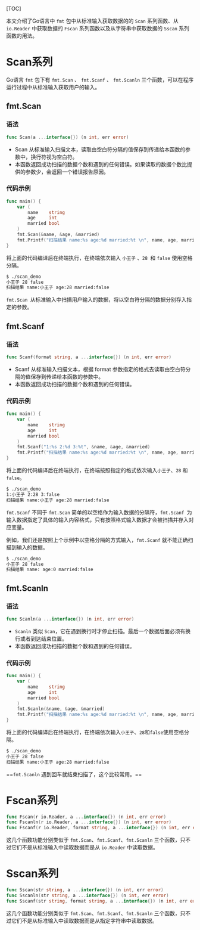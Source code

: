 [TOC]

本文介绍了Go语言中 `fmt` 包中从标准输入获取数据的的 `Scan` 系列函数、从 `io.Reader` 中获取数据的 `Fscan` 系列函数以及从字符串中获取数据的 `Sscan` 系列函数的用法。

# Scan系列

Go语言 `fmt` 包下有 `fmt.Scan` 、 `fmt.Scanf` 、 `fmt.Scanln` 三个函数，可以在程序运行过程中从标准输入获取用户的输入。

## fmt.Scan

### 语法

```go
func Scan(a ...interface{}) (n int, err error)
```

- Scan 从标准输入扫描文本，读取由空白符分隔的值保存到传递给本函数的参数中，换行符视为空白符。
- 本函数返回成功扫描的数据个数和遇到的任何错误。如果读取的数据个数比提供的参数少，会返回一个错误报告原因。

### 代码示例

```go
func main() {
	var (
		name    string
		age     int
		married bool
	)
	fmt.Scan(&name, &age, &married)
	fmt.Printf("扫描结果 name:%s age:%d married:%t \n", name, age, married)
}
```

将上面的代码编译后在终端执行，在终端依次输入 `小王子` 、`28 `和 `false` 使用空格分隔。

```bash
$ ./scan_demo 
小王子 28 false
扫描结果 name:小王子 age:28 married:false 
```

`fmt.Scan `从标准输入中扫描用户输入的数据，将以空白符分隔的数据分别存入指定的参数。



## fmt.Scanf

### 语法

```go
func Scanf(format string, a ...interface{}) (n int, err error)
```

- Scanf 从标准输入扫描文本，根据 format 参数指定的格式去读取由空白符分隔的值保存到传递给本函数的参数中。
- 本函数返回成功扫描的数据个数和遇到的任何错误。

### 代码示例

```go
func main() {
	var (
		name    string
		age     int
		married bool
	)
	fmt.Scanf("1:%s 2:%d 3:%t", &name, &age, &married)
	fmt.Printf("扫描结果 name:%s age:%d married:%t \n", name, age, married)
}
```

将上面的代码编译后在终端执行，在终端按照指定的格式依次输入`小王子`、`28` 和 `false`。

```bash
$ ./scan_demo 
1:小王子 2:28 3:false
扫描结果 name:小王子 age:28 married:false 
```

`fmt.Scanf` 不同于 `fmt.Scan` 简单的以空格作为输入数据的分隔符，`fmt.Scanf `为输入数据指定了具体的输入内容格式，只有按照格式输入数据才会被扫描并存入对应变量。

例如，我们还是按照上个示例中以空格分隔的方式输入，`fmt.Scanf` 就不能正确扫描到输入的数据。

```bash
$ ./scan_demo 
小王子 28 false
扫描结果 name: age:0 married:false 
```



## fmt.Scanln

### 语法

```go
func Scanln(a ...interface{}) (n int, err error)
```

- `Scanln` 类似 `Scan`，它在遇到换行时才停止扫描。最后一个数据后面必须有换行或者到达结束位置。
- 本函数返回成功扫描的数据个数和遇到的任何错误。

### 代码示例

```go
func main() {
	var (
		name    string
		age     int
		married bool
	)
	fmt.Scanln(&name, &age, &married)
	fmt.Printf("扫描结果 name:%s age:%d married:%t \n", name, age, married)
}
```

将上面的代码编译后在终端执行，在终端依次输入`小王子`、`28`和`false`使用空格分隔。

```bash
$ ./scan_demo 
小王子 28 false
扫描结果 name:小王子 age:28 married:false 
```

==`fmt.Scanln` 遇到回车就结束扫描了，这个比较常用。==



# Fscan系列

```go
func Fscan(r io.Reader, a ...interface{}) (n int, err error)
func Fscanln(r io.Reader, a ...interface{}) (n int, err error)
func Fscanf(r io.Reader, format string, a ...interface{}) (n int, err error)
```

这几个函数功能分别类似于 `fmt.Scan`、`fmt.Scanf`、`fmt.Scanln` 三个函数，只不过它们不是从标准输入中读取数据而是从 `io.Reader` 中读取数据。



# Sscan系列

```go
func Sscan(str string, a ...interface{}) (n int, err error)
func Sscanln(str string, a ...interface{}) (n int, err error)
func Sscanf(str string, format string, a ...interface{}) (n int, err error)
```

这几个函数功能分别类似于 `fmt.Scan`、`fmt.Scanf`、`fmt.Scanln` 三个函数，只不过它们不是从标准输入中读取数据而是从指定字符串中读取数据。

